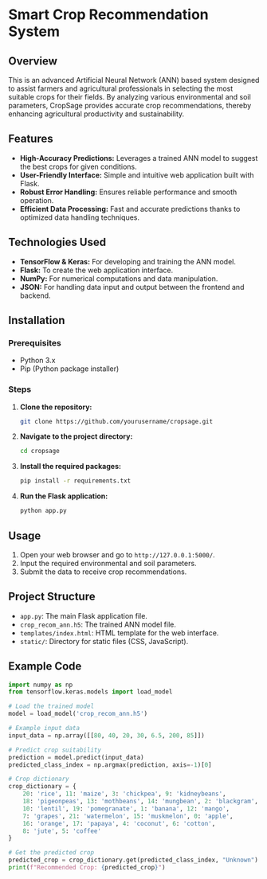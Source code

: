 # Smart Crop Recommendation System

## Overview

This is an advanced Artificial Neural Network (ANN) based system designed to assist farmers and agricultural professionals in selecting the most suitable crops for their fields. By analyzing various environmental and soil parameters, CropSage provides accurate crop recommendations, thereby enhancing agricultural productivity and sustainability.

## Features

- **High-Accuracy Predictions:** Leverages a trained ANN model to suggest the best crops for given conditions.
- **User-Friendly Interface:** Simple and intuitive web application built with Flask.
- **Robust Error Handling:** Ensures reliable performance and smooth operation.
- **Efficient Data Processing:** Fast and accurate predictions thanks to optimized data handling techniques.

## Technologies Used

- **TensorFlow & Keras:** For developing and training the ANN model.
- **Flask:** To create the web application interface.
- **NumPy:** For numerical computations and data manipulation.
- **JSON:** For handling data input and output between the frontend and backend.

## Installation

### Prerequisites

- Python 3.x
- Pip (Python package installer)

### Steps

1. **Clone the repository:**
    ```bash
    git clone https://github.com/yourusername/cropsage.git
    ```
2. **Navigate to the project directory:**
    ```bash
    cd cropsage
    ```
3. **Install the required packages:**
    ```bash
    pip install -r requirements.txt
    ```
4. **Run the Flask application:**
    ```bash
    python app.py
    ```

## Usage

1. Open your web browser and go to `http://127.0.0.1:5000/`.
2. Input the required environmental and soil parameters.
3. Submit the data to receive crop recommendations.

## Project Structure

- `app.py`: The main Flask application file.
- `crop_recom_ann.h5`: The trained ANN model file.
- `templates/index.html`: HTML template for the web interface.
- `static/`: Directory for static files (CSS, JavaScript).

## Example Code

```python
import numpy as np
from tensorflow.keras.models import load_model

# Load the trained model
model = load_model('crop_recom_ann.h5')

# Example input data
input_data = np.array([[80, 40, 20, 30, 6.5, 200, 85]])

# Predict crop suitability
prediction = model.predict(input_data)
predicted_class_index = np.argmax(prediction, axis=-1)[0]

# Crop dictionary
crop_dictionary = {
    20: 'rice', 11: 'maize', 3: 'chickpea', 9: 'kidneybeans',
    18: 'pigeonpeas', 13: 'mothbeans', 14: 'mungbean', 2: 'blackgram',
    10: 'lentil', 19: 'pomegranate', 1: 'banana', 12: 'mango',
    7: 'grapes', 21: 'watermelon', 15: 'muskmelon', 0: 'apple',
    16: 'orange', 17: 'papaya', 4: 'coconut', 6: 'cotton',
    8: 'jute', 5: 'coffee'
}

# Get the predicted crop
predicted_crop = crop_dictionary.get(predicted_class_index, "Unknown")
print(f"Recommended Crop: {predicted_crop}")
